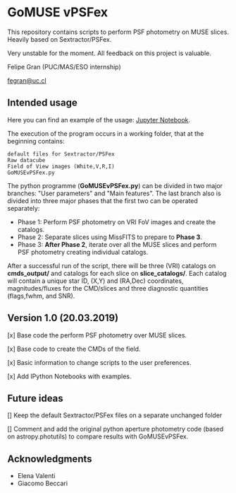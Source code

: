# GoMUSE vPSFex

This repository contains scripts to perform PSF photometry on MUSE slices.
Heavily based on Sextractor/PSFex.

Very unstable for the moment. All feedback on this project is valuable.

Felipe Gran (PUC/MAS/ESO internship)

fegran@uc.cl

## Intended usage 

Here you can find an example of the usage: [Jupyter Notebook](https://github.com/fegran/GoMUSEvPSFex/blob/master/GoMUSEvPSFex.ipynb).

The execution of the program occurs in a working folder, that 
at the beginning contains:

```
default files for Sextractor/PSFex
Raw datacube 
Field of View images (White,V,R,I)
GoMUSEvPSFex.py
```

The python programme (**GoMUSEvPSFex.py**) can be divided in two major branches: "User parameters" and "Main features".
The last branch also is divided into three major phases that the first two can be operated separately:

 - Phase 1: Perform PSF photometry on VRI FoV images and create the catalogs.
 - Phase 2: Separate slices using MissFITS to prepare to **Phase 3**.
 - Phase 3: **After Phase 2**, iterate over all the MUSE slices and perform PSF photometry creating individual catalogs.

After a successful run of the script, there will be three (VRI) catalogs on **cmds_output/** and catalogs for each slice on **slice_catalogs/**.
Each catalog will contain a unique star ID, (X,Y) and (RA,Dec) coordinates, magnitudes/fluxes for the CMD/slices and three diagnostic quantities (flags,fwhm, and SNR).

## Version 1.0 (20.03.2019)

[x] Base code the perform PSF photometry over MUSE slices.

[x] Base code to create the CMDs of the field.

[x] Basic information to change scripts to the user preferences.

[x] Add IPython Notebooks with examples.

## Future ideas

[] Keep the default Sextractor/PSFex files on a separate unchanged folder

[] Comment and add the original python aperture photometry code (based on astropy.photutils) to compare results with GoMUSEvPSFex.

## Acknowledgments

 - Elena Valenti
 - Giacomo Beccari